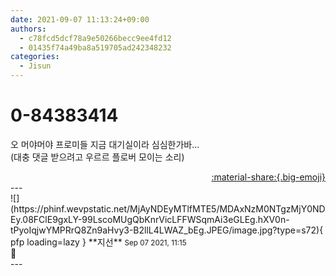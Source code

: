 ```yaml
---
date: 2021-09-07 11:13:24+09:00
authors:
  - c78fcd5dcf78a9e50266becc9ee4fd12
  - 01435f74a49ba8a519705ad242348232
categories:
  - Jisun
---
```


# 0-84383414

<div class="post-container" markdown="1">
<div class="content-container md-sidebar__scrollwrap" markdown="1">

오 머야머야 프로미들 지금 대기실이라 심심한가바... <br>(대충 댓글 받으려고 우르르 플로버 모이는 소리)

</div>
</div>

<div style="text-align: right;" markdown="1">
<a href="https://weverse.io/fromis9/fanpost/0-84383414" style="text-align: right;">:material-share:{.big-emoji}</a>
</div>
---

<div class="comments-container md-sidebar__scrollwrap" markdown="1">
<div class="comment" markdown="1">
<div class='id-container' markdown="1">
![](https://phinf.wevpstatic.net/MjAyNDEyMTlfMTE5/MDAxNzM0NTgzMjY0NDEy.08FClE9gxLY-99LscoMUgQbKnrVicLFFWSqmAi3eGLEg.hXV0n-tPyoIqjwYMPRrQ8Zn9aHvy3-B2llL4LWAZ_bEg.JPEG/image.jpg?type=s72){ pfp loading=lazy }
**<span class="artist">지선</span>** <small>Sep 07 2021, 11:15</small><br>
</div>
<div class='comment-body' markdown="1">
👀
</div>
</div>
</div>
---
